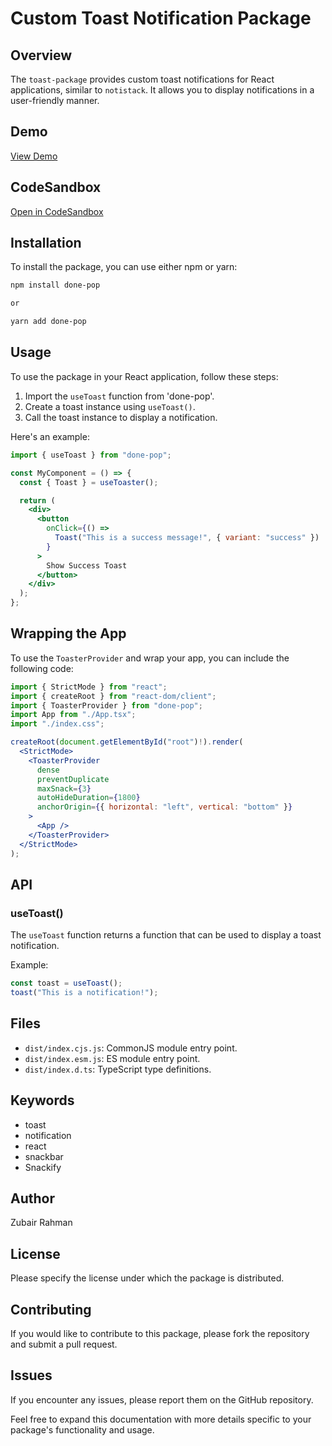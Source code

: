 # Custom Toast Notification Package

## Overview

The `toast-package` provides custom toast notifications for React applications, similar to `notistack`. It allows you to display notifications in a user-friendly manner.

## Demo

[View Demo](https://showcase-done-pop.vercel.app/)

## CodeSandbox

[Open in CodeSandbox](https://codesandbox.io/p/github/iamzubair6/showcase-done-pop/master?import=true)

## Installation

To install the package, you can use either npm or yarn:

```bash
npm install done-pop

or

yarn add done-pop
```

## Usage

To use the package in your React application, follow these steps:

1. Import the `useToast` function from 'done-pop'.
2. Create a toast instance using `useToast()`.
3. Call the toast instance to display a notification.

Here's an example:

```jsx
import { useToast } from "done-pop";

const MyComponent = () => {
  const { Toast } = useToaster();

  return (
    <div>
      <button
        onClick={() =>
          Toast("This is a success message!", { variant: "success" })
        }
      >
        Show Success Toast
      </button>
    </div>
  );
};
```

## Wrapping the App

To use the `ToasterProvider` and wrap your app, you can include the following code:

```jsx
import { StrictMode } from "react";
import { createRoot } from "react-dom/client";
import { ToasterProvider } from "done-pop";
import App from "./App.tsx";
import "./index.css";

createRoot(document.getElementById("root")!).render(
  <StrictMode>
    <ToasterProvider
      dense
      preventDuplicate
      maxSnack={3}
      autoHideDuration={1800}
      anchorOrigin={{ horizontal: "left", vertical: "bottom" }}
    >
      <App />
    </ToasterProvider>
  </StrictMode>
);

```

## API

### useToast()

The `useToast` function returns a function that can be used to display a toast notification.

Example:

```jsx
const toast = useToast();
toast("This is a notification!");
```

## Files

- `dist/index.cjs.js`: CommonJS module entry point.
- `dist/index.esm.js`: ES module entry point.
- `dist/index.d.ts`: TypeScript type definitions.

## Keywords

- toast
- notification
- react
- snackbar
- Snackify

## Author

Zubair Rahman

## License

Please specify the license under which the package is distributed.

## Contributing

If you would like to contribute to this package, please fork the repository and submit a pull request.

## Issues

If you encounter any issues, please report them on the GitHub repository.

Feel free to expand this documentation with more details specific to your package's functionality and usage.
